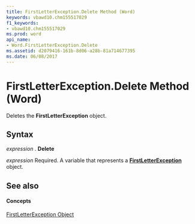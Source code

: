 ```yaml
---
title: FirstLetterException.Delete Method (Word)
keywords: vbawd10.chm155517029
f1_keywords:
- vbawd10.chm155517029
ms.prod: word
api_name:
- Word.FirstLetterException.Delete
ms.assetid: d2079416-161b-8d06-a28b-81a714677395
ms.date: 06/08/2017
---
```



# FirstLetterException.Delete Method (Word)

Deletes the  **FirstLetterException** object.


## Syntax

 _expression_ . **Delete**

 _expression_ Required. A variable that represents a **[FirstLetterException](Word.FirstLetterException.md)** object.


## See also


#### Concepts


[FirstLetterException Object](Word.FirstLetterException.md)

